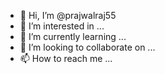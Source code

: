 - 👋 Hi, I’m @prajwalraj55
- 👀 I’m interested in ...
- 🌱 I’m currently learning ...
- 💞️ I’m looking to collaborate on ...
- 📫 How to reach me ...

<!---
prajwalraj55/prajwalraj55 is a ✨ special ✨ repository because its `README.md` (this file) appears on your GitHub profile.
You can click the Preview link to take a look at html and java projects
 changes.
--->
